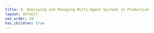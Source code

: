 ```yaml
---
title: 8. Deploying and Managing Multi-Agent Systems in Production
layout: default
nav_order: 10
has_children: true
---
```

